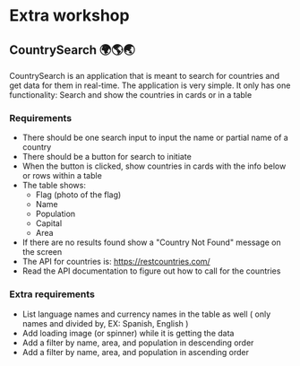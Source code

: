 # Extra workshop

## CountrySearch 🌍🌎🌏

CountrySearch is an application that is meant to search for countries and get data for them in real-time. The application is very simple. It only has one functionality: Search and show the countries in cards or in a table

### Requirements

- There should be one search input to input the name or partial name of a country
- There should be a button for search to initiate
- When the button is clicked, show countries in cards with the info below or rows within a table
- The table shows:
  - Flag (photo of the flag)
  - Name
  - Population
  - Capital
  - Area
- If there are no results found show a "Country Not Found" message on the screen
- The API for countries is: https://restcountries.com/
- Read the API documentation to figure out how to call for the countries

### Extra requirements

- List language names and currency names in the table as well ( only names and divided by, EX: Spanish, English )
- Add loading image (or spinner) while it is getting the data
- Add a filter by name, area, and population in descending order
- Add a filter by name, area, and population in ascending order
